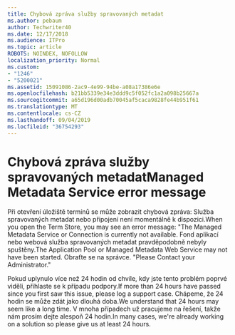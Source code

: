 ```yaml
---
title: Chybová zpráva služby spravovaných metadat
ms.author: pebaum
author: Techwriter40
ms.date: 12/17/2018
ms.audience: ITPro
ms.topic: article
ROBOTS: NOINDEX, NOFOLLOW
localization_priority: Normal
ms.custom:
- "1246"
- "5200021"
ms.assetid: 15091086-2ac9-4e99-94be-a08a17386e6e
ms.openlocfilehash: b21bb5339e34e3ddd9c5f052fc1a2a098b25667a
ms.sourcegitcommit: a65d196d00adb70045af5caca9828fe44b951f61
ms.translationtype: MT
ms.contentlocale: cs-CZ
ms.lasthandoff: 09/04/2019
ms.locfileid: "36754293"
---
```

# <a name="managed-metadata-service-error-message"></a><span data-ttu-id="57113-102">Chybová zpráva služby spravovaných metadat</span><span class="sxs-lookup"><span data-stu-id="57113-102">Managed Metadata Service error message</span></span>

<span data-ttu-id="57113-103">Při otevření úložiště termínů se může zobrazit chybová zpráva: Služba spravovaných metadat nebo připojení není momentálně k dispozici.</span><span class="sxs-lookup"><span data-stu-id="57113-103">When you open the Term Store, you may see an error message: "The Managed Metadata Service or Connection is currently not available.</span></span> <span data-ttu-id="57113-104">Fond aplikací nebo webová služba spravovaných metadat pravděpodobně nebyly spuštěny.</span><span class="sxs-lookup"><span data-stu-id="57113-104">The Application Pool or Managed Metadata Web Service may not have been started.</span></span> <span data-ttu-id="57113-105">Obraťte se na správce. "</span><span class="sxs-lookup"><span data-stu-id="57113-105">Please Contact your Administrator."</span></span>
  
<span data-ttu-id="57113-106">Pokud uplynulo více než 24 hodin od chvíle, kdy jste tento problém poprvé viděli, přihlaste se k případu podpory.</span><span class="sxs-lookup"><span data-stu-id="57113-106">If more than 24 hours have passed since you first saw this issue, please log a support case.</span></span> <span data-ttu-id="57113-107">Chápeme, že 24 hodin se může zdát jako dlouhá doba.</span><span class="sxs-lookup"><span data-stu-id="57113-107">We understand that 24 hours may seem like a long time.</span></span> <span data-ttu-id="57113-108">V mnoha případech už pracujeme na řešení, takže nám prosím dejte alespoň 24 hodin.</span><span class="sxs-lookup"><span data-stu-id="57113-108">In many cases, we're already working on a solution so please give us at least 24 hours.</span></span>
  